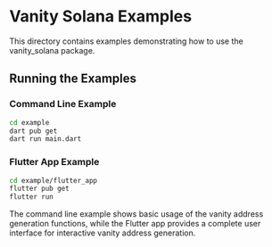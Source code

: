 # Vanity Solana Examples

This directory contains examples demonstrating how to use the vanity_solana package.

## Running the Examples

### Command Line Example
```bash
cd example
dart pub get
dart run main.dart
```

### Flutter App Example
```bash
cd example/flutter_app
flutter pub get
flutter run
```

The command line example shows basic usage of the vanity address generation functions, while the Flutter app provides a complete user interface for interactive vanity address generation.
